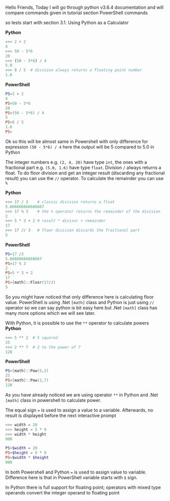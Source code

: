 Hello Friends, Today I will go through python v3.6.4 documentation and will compare commands given in tutorial section PowerShell commands

so lests start with section 3.1. Using Python as a Calculator

**Python**
```python
>>> 2 + 2
4
>>> 50 - 5*6
20
>>> (50 - 5*6) / 4
5.0
>>> 8 / 5  # division always returns a floating point number
1.6
```
**PowerShell**
```powershell
PS>2 + 2
4
PS>50 - 5*6
20
PS>(50 - 5*6) / 4
5
PS>8 / 5
1.6
PS>
```
Ok so this will be almost same in Powershell with only difference for expression `(50 - 5*6) / 4` here the output will be 5 compared to 5.0 in Python

The integer numbers e.g. `(2, 4, 20)` have type `int`, the ones with a fractional part e.g. `(5.0, 1.6)` have type `float`. Division `/` always returns a float.
To do floor division and get an integer result (discarding any fractional result) you can use the `//` operator.
To calculate the remainder you can use `%`

**Python**
```python
>>> 17 / 3    # classic division returns a float
5.666666666666667
>>> 17 % 3    # the % operator returns the remainder of the division
2
>>> 5 * 3 + 2 # result * divisor + remainder
17
>>> 17 // 3   # floor division discards the fractional part
5
```
**PowerShell**
```powershell
PS>17 /3
5.66666666666667
PS>17 % 3
2
PS>5 * 3 + 2
17
PS>[math]::Floor(17/3)
5
```
So you might have noticed that only difference here is calculating floor value. PowerShell is using .Net `[math]` class and Python is just using `//` operator so we can say python is bit easy here but .Net `[math]` class has many more options which we will see later.

With Python, it is possible to use the `**` operator to calculate powers 
**Python**
``` Python
>>> 5 ** 2  # 5 squared
25
>>> 2 ** 7  # 2 to the power of 7
128
```
**PowerShell**
``` PowerShell
PS>[math]::Pow(5,2)
25
PS>[math]::Pow(2,7)
128
```
As you have already noticed we are using operator `**` in Python and .Net `[math]` class in powershell to calculate power.

The equal sign `=` is used to assign a value to a variable. Afterwards, no result is displayed before the next interactive prompt

``` python
>>> width = 20
>>> height = 5 * 9
>>> width * height
900
```
``` PowerShell
PS>$width = 20
PS>$height = 5 * 9
PS>$width * $height
900
```
In both Powershell and Python `=` is used to assign value to variable. Difference here is that in PowerShell variable starts with `$` sign.

In Python there is full support for floating point; operators with mixed type operands convert the integer operand to floating point


